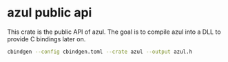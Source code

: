 # azul public api

This crate is the public API of azul. The goal is to compile azul
into a DLL to provide C bindings later on.

```sh
cbindgen --config cbindgen.toml --crate azul --output azul.h
```
